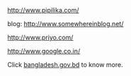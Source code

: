 http://www.pipilika.com/

blog: http://www.somewhereinblog.net/

http://www.priyo.com/

http://www.google.co.in/

Click [bangladesh.gov.bd](http://www.bangladesh.gov.bd/) to know more.